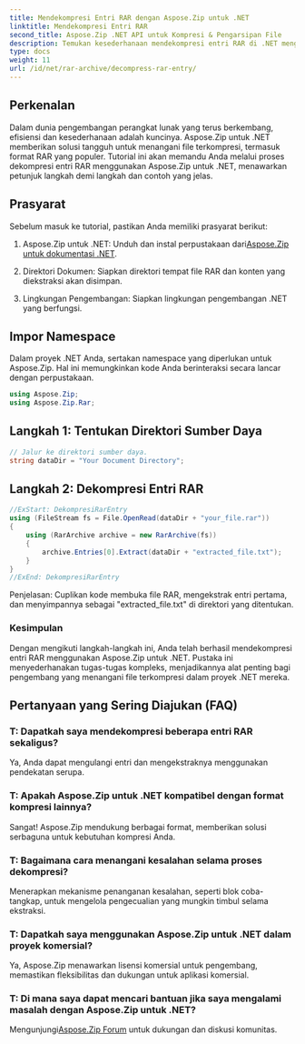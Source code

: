 ```yaml
---
title: Mendekompresi Entri RAR dengan Aspose.Zip untuk .NET
linktitle: Mendekompresi Entri RAR
second_title: Aspose.Zip .NET API untuk Kompresi & Pengarsipan File
description: Temukan kesederhanaan mendekompresi entri RAR di .NET menggunakan Aspose.Zip. Tangani file terkompresi dengan mudah menggunakan perpustakaan canggih ini.
type: docs
weight: 11
url: /id/net/rar-archive/decompress-rar-entry/
---
```


## Perkenalan

Dalam dunia pengembangan perangkat lunak yang terus berkembang, efisiensi dan kesederhanaan adalah kuncinya. Aspose.Zip untuk .NET memberikan solusi tangguh untuk menangani file terkompresi, termasuk format RAR yang populer. Tutorial ini akan memandu Anda melalui proses dekompresi entri RAR menggunakan Aspose.Zip untuk .NET, menawarkan petunjuk langkah demi langkah dan contoh yang jelas.

## Prasyarat

Sebelum masuk ke tutorial, pastikan Anda memiliki prasyarat berikut:

1.  Aspose.Zip untuk .NET: Unduh dan instal perpustakaan dari[Aspose.Zip untuk dokumentasi .NET](https://reference.aspose.com/zip/net/).

2. Direktori Dokumen: Siapkan direktori tempat file RAR dan konten yang diekstraksi akan disimpan.

3. Lingkungan Pengembangan: Siapkan lingkungan pengembangan .NET yang berfungsi.

## Impor Namespace

Dalam proyek .NET Anda, sertakan namespace yang diperlukan untuk Aspose.Zip. Hal ini memungkinkan kode Anda berinteraksi secara lancar dengan perpustakaan.

```csharp
using Aspose.Zip;
using Aspose.Zip.Rar;
```

## Langkah 1: Tentukan Direktori Sumber Daya

```csharp
// Jalur ke direktori sumber daya.
string dataDir = "Your Document Directory";
```

## Langkah 2: Dekompresi Entri RAR

```csharp
//ExStart: DekompresiRarEntry
using (FileStream fs = File.OpenRead(dataDir + "your_file.rar"))
{
    using (RarArchive archive = new RarArchive(fs))
    {
        archive.Entries[0].Extract(dataDir + "extracted_file.txt");
    }
}
//ExEnd: DekompresiRarEntry
```

Penjelasan: Cuplikan kode membuka file RAR, mengekstrak entri pertama, dan menyimpannya sebagai "extracted_file.txt" di direktori yang ditentukan.

### Kesimpulan

Dengan mengikuti langkah-langkah ini, Anda telah berhasil mendekompresi entri RAR menggunakan Aspose.Zip untuk .NET. Pustaka ini menyederhanakan tugas-tugas kompleks, menjadikannya alat penting bagi pengembang yang menangani file terkompresi dalam proyek .NET mereka.

## Pertanyaan yang Sering Diajukan (FAQ)

### T: Dapatkah saya mendekompresi beberapa entri RAR sekaligus?
Ya, Anda dapat mengulangi entri dan mengekstraknya menggunakan pendekatan serupa.

### T: Apakah Aspose.Zip untuk .NET kompatibel dengan format kompresi lainnya?
Sangat! Aspose.Zip mendukung berbagai format, memberikan solusi serbaguna untuk kebutuhan kompresi Anda.

### T: Bagaimana cara menangani kesalahan selama proses dekompresi?
Menerapkan mekanisme penanganan kesalahan, seperti blok coba-tangkap, untuk mengelola pengecualian yang mungkin timbul selama ekstraksi.

### T: Dapatkah saya menggunakan Aspose.Zip untuk .NET dalam proyek komersial?
Ya, Aspose.Zip menawarkan lisensi komersial untuk pengembang, memastikan fleksibilitas dan dukungan untuk aplikasi komersial.

### T: Di mana saya dapat mencari bantuan jika saya mengalami masalah dengan Aspose.Zip untuk .NET?
 Mengunjungi[Aspose.Zip Forum](https://forum.aspose.com/c/zip/37) untuk dukungan dan diskusi komunitas.